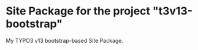 Site Package for the project "t3v13-bootstrap"
==============================================================

My TYPO3 v13 bootstrap-based Site Package.
